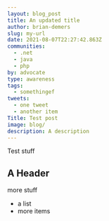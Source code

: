 ```yaml
---
layout: blog_post
title: An updated title
author: brian-demers
slug: my-url
date: 2021-08-07T22:27:42.863Z
communities:
  - .net
  - java
  - php
by: advocate
type: awareness
tags:
  - somethingef
tweets:
  - one tweet
  - another item
Title: Test post
image: blog/
description: A description
---
```

Test stuff

## A Header

more stuff

- a list
- more items